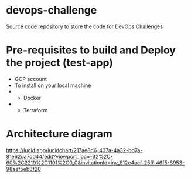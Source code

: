 # devops-challenge

Source code repository to store the code for DevOps Challenges

# Pre-requisites to build and Deploy the project (test-app)

- GCP account
- To install on your local machine
- - Docker
- - Terraform 

# Architecture diagram

<https://lucid.app/lucidchart/217ae8d6-437a-4a32-bd7a-81e62da7dd44/edit?viewport_loc=-32%2C-60%2C2219%2C1101%2C0_0&invitationId=inv_812e4acf-25ff-46f5-8953-98aef5eb8f20>

# 
